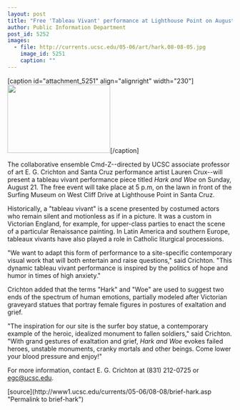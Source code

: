 ```yaml
---
layout: post
title: "Free 'Tableau Vivant' performance at Lighthouse Point on August 21"
author: Public Information Department
post_id: 5252
images:
  - file: http://currents.ucsc.edu/05-06/art/hark.08-08-05.jpg
    image_id: 5251
    caption: ""
---
```


[caption id="attachment_5251" align="alignright" width="230"]<a href="http://localhost/mysite/wp-content/uploads/2005/08/hark.08-08-05.jpg"><img class="size-full wp-image-5251" src="http://localhost/mysite/wp-content/uploads/2005/08/hark.08-08-05.jpg" alt="" width="230" height="153" /></a>[/caption]
<a name="content" id="content"></a>
<p>
  The collaborative ensemble Cmd-Z--directed by UCSC associate professor of art E. G. Crichton and Santa Cruz performance artist Lauren Crux--will present a tableau vivant performance piece titled <i>Hark and Woe</i> on Sunday, August 21. The free event will take place at 5 p.m, on the lawn in front of the Surfing Museum on West Cliff Drive at Lighthouse Point in Santa Cruz.
</p>
<p>
  Historically, a "tableau vivant" is a scene presented by costumed actors who remain silent and motionless as if in a picture. It was a custom in Victorian England, for example, for upper-class parties to enact the scene of a particular Renaissance painting. In Latin America and southern Europe, tableaux vivants have also played a role in Catholic liturgical processions.
</p>
<p>
  "We want to adapt this form of performance to a site-specific contemporary visual work that will both entertain and raise questions," said Crichton. "This dynamic tableau vivant performance is inspired by the politics of hope and humor in times of high anxiety."
</p>
<p>
  Crichton added that the terms "Hark" and "Woe" are used to suggest two ends of the spectrum of human emotions, partially modeled after Victorian graveyard statues that portray female figures in postures of exaltation and grief.
</p>
<p>
  "The inspiration for our site is the surfer boy statue, a contemporary example of the heroic, idealized monument to fallen soldiers," said Crichton. "With grand gestures of exaltation and grief, <i>Hark and Woe</i> evokes failed heroes, unstable monuments, cranky mortals and other beings. Come lower your blood pressure and enjoy!"
</p>
<p>
  For more information, contact E. G. Crichton at (831) 212-0725 or <a href="mailto:egc@ucsc.edu">egc@ucsc.edu</a>.
</p>
<p>
  <input name="t1" size="-1" type="hidden">
</p>



</p>
[source](http://www1.ucsc.edu/currents/05-06/08-08/brief-hark.asp "Permalink to brief-hark")

